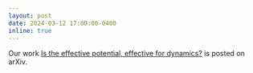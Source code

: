 ```yaml
---
layout: post
date: 2024-03-12 17:00:00-0400
inline: true
---
```


Our work [Is the effective potential, effective for dynamics?](https://arxiv.org/abs/2403.07084) is posted on arXiv.